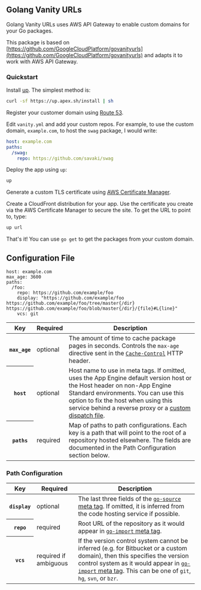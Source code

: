 Golang Vanity URLs
---------------

Golang Vanity URLs uses AWS API Gateway to enable custom domains for your Go packages.

This package is based on [https://github.com/GoogleCloudPlatform/govanityurls](https://github.com/GoogleCloudPlatform/govanityurls)
and adapts it to work with AWS API Gateway.

### Quickstart

Install [up](https://github.com/apex/up).  The simplest method is:

```bash
curl -sf https://up.apex.sh/install | sh
```

Register your customer domain using [Route 53](https://aws.amazon.com/route53/).

Edit `vanity.yml` and add your custom repos. For example, to use the custom domain, 
`example.com`, to host the `swag` package, I would write: 

```yaml
host: example.com
paths: 
  /swag:
    repo: https://github.com/savaki/swag
```

Deploy the app using `up`:

```bash
up
```

Generate a custom TLS certificate using [AWS Certificate Manager](https://aws.amazon.com/certificate-manager/).

Create a CloudFront distribution for your app.  Use the certificate you create via the AWS Certificate Manager 
to secure the site. To get the URL to point to, type:

```bash
up url
```

That's it!  You can use `go get` to get the packages from your custom domain.


## Configuration File

```
host: example.com
max_age: 3600
paths:
  /foo:
    repo: https://github.com/example/foo
    display: "https://github.com/example/foo https://github.com/example/foo/tree/master{/dir} https://github.com/example/foo/blob/master{/dir}/{file}#L{line}"
    vcs: git
```

<table>
  <thead>
    <tr>
      <th scope="col">Key</th>
      <th scope="col">Required</th>
      <th scope="col">Description</th>
    </tr>
  </thead>
  <tbody>
    <tr>
      <th scope="row"><code>max_age</code></th>
      <td>optional</td>
      <td>The amount of time to cache package pages in seconds.  Controls the <code>max-age</code> directive sent in the <a href="https://developer.mozilla.org/en-US/docs/Web/HTTP/Headers/Cache-Control"><code>Cache-Control</code></a> HTTP header.</td>
    </tr>
    <tr>
      <th scope="row"><code>host</code></th>
      <td>optional</td>
      <td>Host name to use in meta tags.  If omitted, uses the App Engine default version host or the Host header on non-App Engine Standard environments.  You can use this option to fix the host when using this service behind a reverse proxy or a <a href="https://cloud.google.com/appengine/docs/standard/go/how-requests-are-routed#routing_with_a_dispatch_file">custom dispatch file</a>.</td>
    </tr>
    <tr>
      <th scope="row"><code>paths</code></th>
      <td>required</td>
      <td>Map of paths to path configurations.  Each key is a path that will point to the root of a repository hosted elsewhere.  The fields are documented in the Path Configuration section below.</td>
    </tr>
  </tbody>
</table>

### Path Configuration

<table>
  <thead>
    <tr>
      <th scope="col">Key</th>
      <th scope="col">Required</th>
      <th scope="col">Description</th>
    </tr>
  </thead>
  <tbody>
    <tr>
      <th scope="row"><code>display</code></th>
      <td>optional</td>
      <td>The last three fields of the <a href="https://github.com/golang/gddo/wiki/Source-Code-Links"><code>go-source</code> meta tag</a>.  If omitted, it is inferred from the code hosting service if possible.</td>
    </tr>
    <tr>
      <th scope="row"><code>repo</code></th>
      <td>required</td>
      <td>Root URL of the repository as it would appear in <a href="https://golang.org/cmd/go/#hdr-Remote_import_paths"><code>go-import</code> meta tag</a>.</td>
    </tr>
    <tr>
      <th scope="row"><code>vcs</code></th>
      <td>required if ambiguous</td>
      <td>If the version control system cannot be inferred (e.g. for Bitbucket or a custom domain), then this specifies the version control system as it would appear in <a href="https://golang.org/cmd/go/#hdr-Remote_import_paths"><code>go-import</code> meta tag</a>.  This can be one of <code>git</code>, <code>hg</code>, <code>svn</code>, or <code>bzr</code>.</td>
    </tr>
  </tbody>
</table>